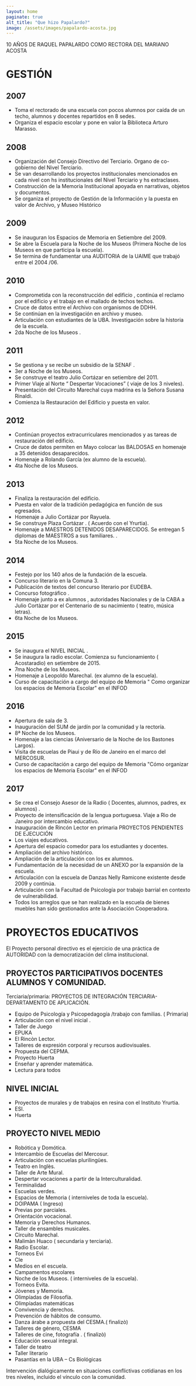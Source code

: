 ```yaml
---
layout: home
paginate: true
alt_title: "Que hizo Papalardo?"
image: /assets/images/papalardo-acosta.jpg
---
```

10 AÑOS DE RAQUEL PAPALARDO COMO RECTORA DEL MARIANO ACOSTA

# GESTIÓN
## 2007
 - Toma el rectorado de una escuela  con pocos  alumnos por caída de un techo, alumnos y docentes repartidos en 8 sedes. 
 - Organiza el espacio escolar y pone en valor la Biblioteca Arturo Marasso.

## 2008
 - Organización del Consejo Directivo del Terciario. Organo de co-gobierno del Nivel Terciario.
 - Se van desarrollando los proyectos institucionales mencionados  en cada nivel con hs institucionales del Nivel Terciario y hs extraclases.
 -  Construcción de la Memoria Institucional apoyada en narrativas, objetos y documentos.
 - Se organiza el proyecto de Gestión de la Información y la puesta en valor
 de Archivo,  y Museo Histórico

## 2009
 - Se inauguran los Espacios de Memoria  en Setiembre del 2009.
 - Se abre la Escuela para la Noche de los Museos (Primera Noche de los Museos en que participa la escuela).
 - Se termina de fundamentar  una AUDITORIA  de la UAIME que trabajó entre
 el 2004 /06.

## 2010
 - Comprometida con la reconstrucción del edificio , continúa el reclamo por el edificio y el trabajo en el  mallado de techos techos. 
 - Cruce de datos  entre el Archivo con organismos de DDHH.  
 - Se continúan en la investigación en archivo y museo. 
 - Articulación con estudiantes de la UBA. Investigación sobre la historia de la escuela.
 - 2da Noche de los Museos .

## 2011
 - Se gestiona y se recibe un subsidio de la SENAF .
 -  3er a Noche de los Museos. 
 - Se construye el teatro Julio Cortázar  en setiembre del 2011. 
 - Primer Viaje al Norte “ Despertar Vocaciones” ( viaje de los 3 niveles). 
 - Presentación del Circuito Marechal cuya madrina es la Señora Susana Rinaldi. 
 - Comienza la Restauración  del Edificio y puesta en valor.

## 2012
 - Continúan proyectos extracurriculares mencionados y as tareas de restauración del edificio. 
 - Cruce de datos permiten en Mayo colocar las BALDOSAS en homenaje a 35 detenidos desaparecidos.
 - Homenaje a Rolando García (ex alumno de la escuela).
 - 4ta Noche de los Museos.

## 2013
 - Finaliza la restauración del edificio.
 -  Puesta en valor de la tradición pedagógica en función de sus egresados.
 -  Homenaje a Julio Cortázar por Rayuela. 
 -  Se construye Plaza Cortázar . ( Acuerdo con el Yrurtia).
 - Homenaje a MAESTROS DETENIDOS DESAPARECIDOS. Se entregan 5 diplomas  de MAESTROS a sus familiares. .
 - 5ta Noche de los Museos. 

## 2014
 - Festejo por los 140 años de la fundación de la escuela.
 - Concurso literario  en la Comuna 3.
 -  Publicación de textos del concurso literario por EUDEBA. 
 - Concurso fotográfico .
 - Homenaje junto a ex alumnos , autoridades Nacionales y de la CABA  a Julio Cortàzar por el Centenario de su nacimiento ( teatro, música letras).
 - 6ta Noche de los Museos.

## 2015
 - Se inaugura el NIVEL INICIAL . 
 - Se inaugura la radio escolar. Comienza su  funcionamiento  ( Acostaradio) en setiembre de 2015.
 - 7ma Noche de los Museos. 
 - Homenaje a Leopoldo Marechal.  (ex alumno de la escuela).
 - Curso de capacitación a  cargo del equipo de Memoria " Como organizar los espacios de Memoria Escolar" en el INFOD

## 2016
 - Apertura de sala de 3.
 - Inauguración del SUM de jardín  por la comunidad y la rectoría. 
 - 8ª Noche de los Museos.
 -  Homenaje a las ciencias (Aniversario de la Noche de los Bastones Largos).
 - Visita de escuelas de Piaui y de Río de Janeiro en el marco del MERCOSUR.
 - Curso de capacitación a  cargo del equipo de Memoria "Cómo organizar los espacios de Memoria Escolar" en el INFOD


## 2017
 - Se crea el Consejo Asesor de la Radio ( Docentes, alumnos, padres, ex alumnos) .
 - Proyecto de intensificación de la lengua portuguesa. Viaje a Rìo de Janeiro por intercambio educativo. 
 - Inauguración de Rincón Lector en primaria
PROYECTOS PENDIENTES DE EJECUCIÓN
 - Los viajes educativos.
 - Apertura del espacio comedor para los estudiantes y docentes.
 - Ampliación del archivo histórico.
 - Ampliación de la articulación con los ex alumnos. 
 - Fundamentación de la necesidad de un ANEXO por la expansión de la escuela.
 - Articulación con la escuela de Danzas Nelly Ramicone existente desde  2009 y continúa.
 - Articulación con la Facultad de Psicología por trabajo barrial en contexto de vulnerabilidad.
 - Todos los arreglos que se han realizado en la escuela de bienes muebles han sido gestionados ante la Asociación Cooperadora.

# PROYECTOS EDUCATIVOS 
El Proyecto personal directivo  es el ejercicio de una práctica de AUTORIDAD con la democratización del clima institucional.

## PROYECTOS PARTICIPATIVOS DOCENTES ALUMNOS Y COMUNIDAD.
Terciaria/primaria: PROYECTOS DE INTEGRACIÓN TERCIARIA- DEPARTAMENTO DE
APLICACIÓN.

 - Equipo de Psicología y Psicopedagogía  /trabajo con familias. ( Primaria)
 - Articulación con el nivel inicial .
 - Taller de Juego
 - EPUKA
 - El Rincòn Lector.
 - Talleres de expresión corporal y recursos audiovisuales.
 - Propuesta del CEPMA.
 - Proyecto Huerta
 - Enseñar y aprender matemática.
 - Lectura para todos 

## NIVEL INICIAL
 - Proyectos de murales y de trabajos en resina con el Instituto Yrurtia.
 - ESI.
 - Huerta                 

## PROYECTO NIVEL MEDIO
 - Robótica y Domótica.
 - Intercambio de Escuelas del Mercosur.
 - Articulación con escuelas plurilingües.
 - Teatro en Inglès.
 - Taller de Arte Mural.
 - Despertar vocaciones a partir de la Interculturalidad.
 - Terminalidad
 - Escuelas verdes.
 - Espacios de Memoria ( interniveles de toda la escuela).
 - DOIPAMA ( Ingreso)
 - Previas por parciales.
 - Orientación vocacional.
 - Memoria y Derechos Humanos.
 - Taller de ensambles musicales.
 - Circuito Marechal.
 - Malimàn Huaco ( secundaria y terciaria).
 - Radio Escolar.
 - Torneos Evi
 - Cle
 - Medios en el escuela.
 - Campamentos escolares
 - Noche de los Museos. ( interniveles de la escuela).
 - Torneos Evita.
 - Jóvenes y Memoria.
 - Olimpíadas de Filosofía.
 - Olimpíadas matemáticas
 - Convivencia y derechos. 
 - Prevención de hábitos de consumo.
 - Danza árabe a propuesta del CESMA.( finalizò)
 - Talleres de género,  CESMA
 - Talleres de cine, fotografía . ( finalizò)
 - Educación sexual integral.
 - Taller de teatro
 - Taller literario
 - Pasantías en la UBA – Cs Biológicas
 
 Intervención dialógicamente en situaciones conflictivas  cotidianas  en los tres niveles, 
incluido el vínculo con la comunidad.


    




















